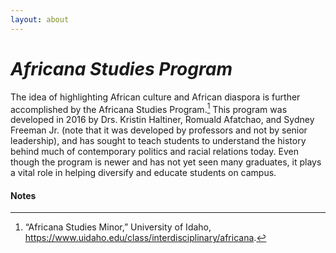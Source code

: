 ```yaml
---
layout: about
---
```

# _Africana Studies Program_ ##

The idea of highlighting African culture and African diaspora is further accomplished by the Africana Studies Program.[^169] This program was developed in 2016 by Drs. Kristin Haltiner, Romuald Afatchao, and Sydney Freeman Jr. (note that it was developed by professors and not by senior leadership), and has sought to teach students to understand the history behind much of contemporary politics and racial relations today. Even though the program is newer and has not yet seen many graduates, it plays a vital role in helping diversify and educate students on campus.


#### Notes ####

[^169]:
     “Africana Studies Minor,” University of Idaho, <https://www.uidaho.edu/class/interdisciplinary/africana>.